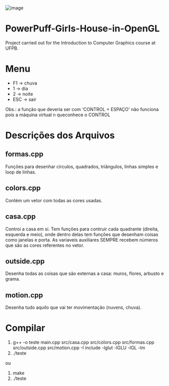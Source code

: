 ![image](https://github.com/Thashdb/PowerPuff-Girls-Hause-in-OpenGL/assets/49776289/c8bf8ee3-711c-4d16-be4c-fda4b806ed01)
# PowerPuff-Girls-House-in-OpenGL
Project carried out for the Introduction to Computer Graphics course at UFPB.

# Menu

- F1 -> chuva
- 1 -> dia
- 2 -> noite
- ESC -> sair

Obs.: a função que deveria ser com 'CONTROL + ESPAÇO' não funciona pois a máquina virtual n queconhece o CONTROL

# Descrições dos Arquivos

## formas.cpp

Funções para desenhar círculos, quadrados, triângulos, linhas simples e loop de linhas.

## colors.cpp

Contém um vetor com todas as cores usadas.

## casa.cpp

Controi a casa em si. Tem funções para contruir cada quadrante (direita, esquerda e meio), onde dentro delas tem funções que desenham coisas como janelas e porta. As variaveis auxiliares SEMPRE recebem números que são as cores referentes no vetor.

## outside.cpp

Desenha todas as coisas que são externas a casa: muros, flores, arbusto e grama.

## motion.cpp

Desenha tudo aquilo que vai ter movimentação (nuvens, chuva).

# Compilar

1. g++ -o teste main.cpp src/casa.cpp src/colors.cpp src/formas.cpp src/outside.cpp src/motion.cpp -I include -lglut -lGLU -lGL -lm
2. ./teste

ou 

1. make
2. ./teste
